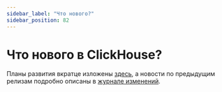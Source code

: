 ```yaml
---
sidebar_label: "Что нового?"
sidebar_position: 82
---
```


# Что нового в ClickHouse?

Планы развития вкратце изложены [здесь](https://github.com/ClickHouse/ClickHouse/issues/32513), а новости по предыдущим релизам подробно описаны в [журнале изменений](/en/changelog/).
